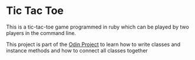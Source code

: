 # Tic Tac Toe

This is a tic-tac-toe game programmed in ruby which can be played by two players 
in the command line. 

This project is part of the [Odin Project](https://www.theodinproject.com/courses/ruby-programming/lessons/oop) to learn how to write classes and instance methods
and how to connect all classes together

